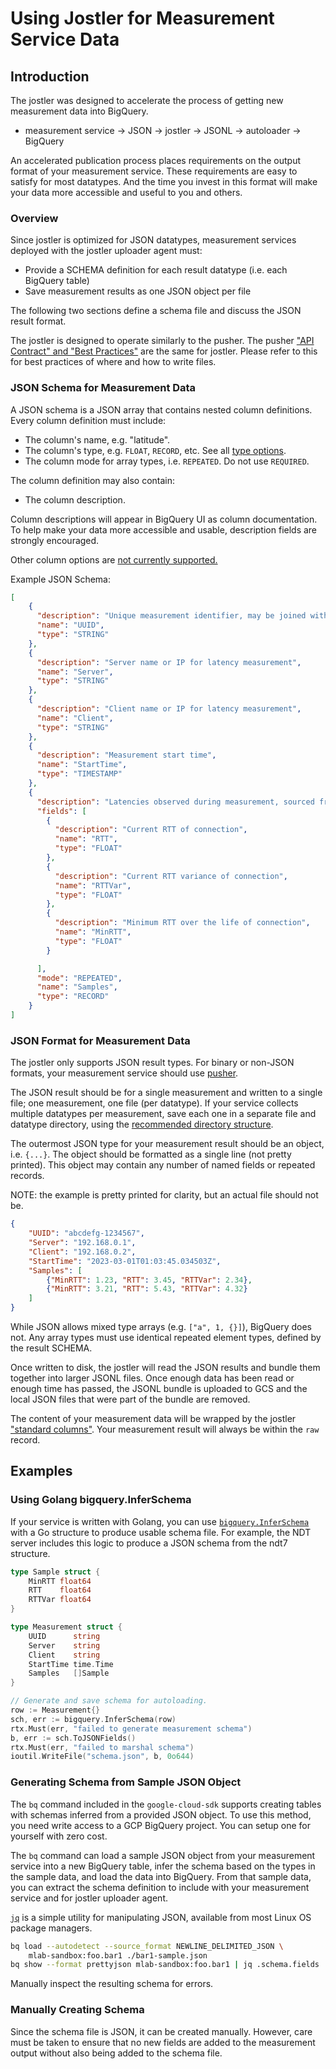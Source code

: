 # Using Jostler for Measurement Service Data

## Introduction

The jostler was designed to accelerate the process of getting new measurement
data into BigQuery.

* measurement service -> JSON -> jostler -> JSONL -> autoloader -> BigQuery

An accelerated publication process places requirements on the output format of
your measurement service. These requirements are easy to satisfy for most
datatypes. And the time you invest in this format will make your data more
accessible and useful to you and others.

### Overview

Since jostler is optimized for JSON datatypes, measurement services deployed
with the jostler uploader agent must:

* Provide a SCHEMA definition for each result datatype (i.e. each BigQuery table)
* Save measurement results as one JSON object per file

The following two sections define a schema file and discuss the JSON result
format.

The jostler is designed to operate similarly to the pusher. The pusher ["API
Contract" and "Best Practices"][pusher] are the same for jostler. Please refer
to this for best practices of where and how to write files.

[pusher]: https://github.com/m-lab/pusher/blob/main/DESIGN.md#4-pushers-api-contract

### JSON Schema for Measurement Data

A JSON schema is a JSON array that contains nested column definitions. Every
column definition must include:

* The column's name, e.g. "latitude".
* The column's type, e.g. `FLOAT`, `RECORD`, etc. See all [type options][tablefieldschema].
* The column mode for array types, i.e. `REPEATED`. Do not use `REQUIRED`.

The column definition may also contain:

* The column description.

Column descriptions will appear in BigQuery UI as column documentation. To help
make your data more accessible and usable, description fields are strongly
encouraged.

Other column options are [not currently supported.][tablefieldschema]

[tablefieldschema]: https://cloud.google.com/bigquery/docs/reference/rest/v2/tables#TableFieldSchema

Example JSON Schema:

```json
[
    {
      "description": "Unique measurement identifier, may be joined with other tables",
      "name": "UUID",
      "type": "STRING"
    },
    {
      "description": "Server name or IP for latency measurement",
      "name": "Server",
      "type": "STRING"
    },
    {
      "description": "Client name or IP for latency measurement",
      "name": "Client",
      "type": "STRING"
    },
    {
      "description": "Measurement start time",
      "name": "StartTime",
      "type": "TIMESTAMP"
    },
    {
      "description": "Latencies observed during measurement, sourced from TCPINFO",
      "fields": [
        {
          "description": "Current RTT of connection",
          "name": "RTT",
          "type": "FLOAT"
        },
        {
          "description": "Current RTT variance of connection",
          "name": "RTTVar",
          "type": "FLOAT"
        },
        {
          "description": "Minimum RTT over the life of connection",
          "name": "MinRTT",
          "type": "FLOAT"
        }

      ],
      "mode": "REPEATED",
      "name": "Samples",
      "type": "RECORD"
    }
]
```

### JSON Format for Measurement Data

The jostler only supports JSON result types. For binary or non-JSON formats,
your measurement service should use [pusher](https://github.com/m-lab/pusher).

The JSON result should be for a single measurement and written to a single file;
one measurement, one file (per datatype). If your service collects multiple
datatypes per measurement, save each one in a separate file and datatype
directory, using the [recommended directory structure][jostler-dirs].

[jostler-dirs]: https://github.com/m-lab/jostler#25-default-paths-and-object-names

The outermost JSON type for your measurement result should be an object, i.e.
`{...}`. The object should be formatted as a single line (not pretty printed).
This object may contain any number of named fields or repeated records.

NOTE: the example is pretty printed for clarity, but an actual file should not be.

```json
{
    "UUID": "abcdefg-1234567",
    "Server": "192.168.0.1",
    "Client": "192.168.0.2",
    "StartTime": "2023-03-01T01:03:45.034503Z",
    "Samples": [
        {"MinRTT": 1.23, "RTT": 3.45, "RTTVar": 2.34},
        {"MinRTT": 3.21, "RTT": 5.43, "RTTVar": 4.32}
    ]
}
```

While JSON allows mixed type arrays (e.g. `["a", 1, {}]`), BigQuery does not.
Any array types must use identical repeated element types, defined by the result
SCHEMA.

Once written to disk, the jostler will read the JSON results and bundle them
together into larger JSONL files. Once enough data has been read or enough time
has passed, the JSONL bundle is uploaded to GCS and the local JSON files that
were part of the bundle are removed.

The content of your measurement data will be wrapped by the jostler ["standard
columns"][stdcolumns]. Your measurement result will always be within the `raw`
record.

[stdcolumns]: https://github.com/m-lab/jostler#221-standard-columns

## Examples

### Using Golang bigquery.InferSchema

If your service is written with Golang, you can use [`bigquery.InferSchema`][1]
with a Go structure to produce usable schema file. For example, the NDT server
includes this logic to produce a JSON schema from the ndt7 structure.

```go
type Sample struct {
    MinRTT float64
    RTT    float64
    RTTVar float64
}

type Measurement struct {
    UUID      string
    Server    string
    Client    string
    StartTime time.Time
    Samples   []Sample
}

// Generate and save schema for autoloading.
row := Measurement{}
sch, err := bigquery.InferSchema(row)
rtx.Must(err, "failed to generate measurement schema")
b, err := sch.ToJSONFields()
rtx.Must(err, "failed to marshal schema")
ioutil.WriteFile("schema.json", b, 0o644)
```

[1]: https://pkg.go.dev/cloud.google.com/go/bigquery#InferSchema

### Generating Schema from Sample JSON Object

The `bq` command included in the `google-cloud-sdk` supports creating tables
with schemas inferred from a provided JSON object. To use this method, you need
write access to a GCP BigQuery project. You can setup one for yourself with zero
cost.

The `bq` command can load a sample JSON object from your measurement service
into a new BigQuery table, infer the schema based on the types in the sample
data, and load the data into BigQuery. From that sample data, you can extract
the schema definition to include with your measurement service and for jostler
uploader agent.

[`jq`][jq] is a simple utility for manipulating JSON, available from most Linux
OS package managers.

```sh
bq load --autodetect --source_format NEWLINE_DELIMITED_JSON \
    mlab-sandbox:foo.bar1 ./bar1-sample.json
bq show --format prettyjson mlab-sandbox:foo.bar1 | jq .schema.fields
```

Manually inspect the resulting schema for errors.

[jq]: https://stedolan.github.io/jq/

### Manually Creating Schema

Since the schema file is JSON, it can be created manually. However, care must be
taken to ensure that no new fields are added to the measurement output without
also being added to the schema file.
